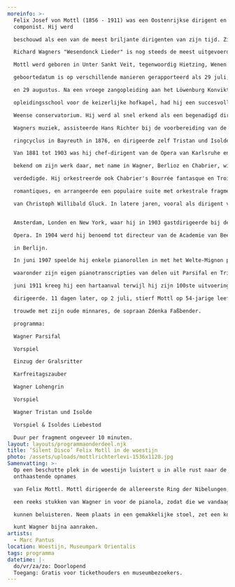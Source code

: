 ```yaml
---
moreinfo: >-
  Felix Josef von Mottl (1856 - 1911) was een Oostenrijkse dirigent en
  componist. Hij werd

  beschouwd als een van de meest briljante dirigenten van zijn tijd. Zijn orkestratie van

  Richard Wagners "Wesendonck Lieder" is nog steeds de meest uitgevoerde versie.

  Mottl werd geboren in Unter Sankt Veit, tegenwoordig Hietzing, Wenen in 1856. Zijn

  geboortedatum is op verschillende manieren gerapporteerd als 29 juli, \[1] 24 augustus, \[3]

  en 29 augustus. Na een vroege zangopleiding aan het Löwenburg Konvikt, een

  opleidingsschool voor de keizerlijke hofkapel, had hij een succesvolle carrière aan het

  Weense conservatorium. Hij werd al snel erkend als een begenadigd dirigent van

  Wagners muziek, assisteerde Hans Richter bij de voorbereiding van de eerste volledige

  ringcyclus in Bayreuth in 1876, en dirigeerde zelf Tristan und Isolde in Bayreuth in 1886.

  Van 1881 tot 1903 was hij chef-dirigent van de Opera van Karlsruhe en stond alom

  bekend om zijn werk daar, met name in Wagner, Berlioz en Chabrier, wiens opera's hij

  verdedigde. Hij orkestreerde ook Chabrier's Bourrée fantasque en Trois valses

  romantiques, en arrangeerde een populaire suite met orkestrale fragmenten uit de opera's

  van Christoph Willibald Gluck. In latere jaren, vooral als dirigent van Wagner, bezocht hij


  Amsterdam, Londen en New York, waar hij in 1903 gastdirigeerde bij de Metropolitan

  Opera. In 1904 werd hij benoemd tot directeur van de Academie van Beeldende Kunsten

  in Berlijn.

  In juni 1907 speelde hij enkele pianorollen in met het Welte-Mignon pianola systeem,

  waaronder zijn eigen pianotranscripties van delen uit Parsifal en Tristan und Isolde . Op 21

  juni 1911 kreeg hij een hartaanval terwijl hij zijn 100ste uitvoering van Tristan in München

  dirigeerde. 11 dagen later, op 2 juli, stierf Mottl op 54-jarige leeftijd, maar niet voordat hij

  trouwde met zijn oude minnares, de sopraan Zdenka Faßbender.

  programma:

  Wagner Parsifal

  Vorspiel

  Einzug der Gralsritter

  Karfreitagszauber

  Wagner Lohengrin

  Vorspiel

  Wagner Tristan und Isolde

  Vorspiel & Isoldes Liebestod

  Duur per fragment ongeveer 10 minuten.
layout: layouts/programmaonderdeel.njk
title: ‘Silent Disco’ Felix Motll in de woestijn
photo: /assets/uploads/mottlrichterlevi-1536x1120.jpg
Samenvatting: >-
  Op een beschutte plek in de woestijn luistert u in alle rust naar de
  onthaastende opnames

  van Felix Mottl. Mottl dirigeerde de allereerste Ring der Nibelungen, en speelde in 1907

  een reeks stukken van Wagner in voor de pianola, zodat die we vandaag nog steeds

  kunnen beluisteren. Neem plaats in een gemakkelijke stoel, zet een koptelefoon op – en u

  kunt Wagner bijna aanraken.
artists:
  - Marc Pantus
location: Woestijn, Museumpark Orientalis
tags: programma
datetime: |-
  do/vr/za/zo: Doorlopend
  Toegang: Gratis voor tickethouders en museumbezoekers.
---
```

